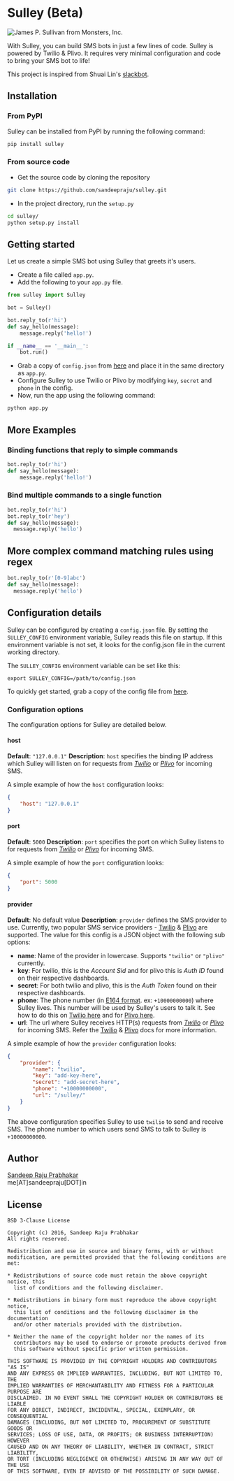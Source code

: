 Sulley (Beta)
=========================

![James P. Sullivan from Monsters, Inc.](http://i.imgur.com/KvSWLHo.png)

With Sulley, you can build SMS bots in just a few lines of code. Sulley is powered by Twilio & Plivo. It requires very minimal configuration and code to bring your SMS bot to life!

This project is inspired from Shuai Lin's [slackbot](https://github.com/lins05/slackbot).

## Installation

### From PyPI

Sulley can be installed from PyPI by running the following command:

```bash
pip install sulley
```

### From source code

* Get the source code by cloning the repository

```bash
git clone https://github.com/sandeepraju/sulley.git
```

* In the project directory, run the `setup.py`

```bash
cd sulley/
python setup.py install
```

## Getting started

Let us create a simple SMS bot using Sulley that greets it's users.

* Create a file called `app.py`.
* Add the following to your `app.py` file.

```python
from sulley import Sulley

bot = Sulley()

bot.reply_to(r'hi')
def say_hello(message):
    message.reply('hello!')

if __name__ == '__main__':
    bot.run()
```

* Grab a copy of `config.json` from [here](./config.json) and place it in the same directory as `app.py`.
* Configure Sulley to use Twilio or Plivo by modifying `key`, `secret` and `phone` in the config.
* Now, run the app using the following command:

```bash
python app.py
```

## More Examples

### Binding functions that reply to simple commands

```python
bot.reply_to(r'hi')
def say_hello(message):
    message.reply('hello!')
```

### Bind multiple commands to a single function

```python
bot.reply_to(r'hi')
bot.reply_to(r'hey')
def say_hello(message):
  message.reply('hello')
```

## More complex command matching rules using regex

```python
bot.reply_to(r'[0-9]abc')
def say_hello(message):
  message.reply('hello')
```

## Configuration details

Sulley can be configured by creating a `config.json` file. By setting the `SULLEY_CONFIG` environment variable, Sulley reads this file on startup. If this environment variable is not set, it looks for the config.json file in the current working directory.

The `SULLEY_CONFIG` environment variable can be set like this:

```
export SULLEY_CONFIG=/path/to/config.json
```

To quickly get started, grab a copy of the config file from [here](./config.json).

### Configuration options

The configuration options for Sulley are detailed below.

#### host

__Default__: `"127.0.0.1"`
__Description__: `host` specifies the binding IP address which Sulley will listen on for requests from [_Twilio_](https://www.twilio.com) or [_Plivo_](https://www.plivo.com) for incoming SMS.

A simple example of how the `host` configuration looks:

```json
{
    "host": "127.0.0.1"
}
```

#### port

__Default__: `5000`
__Description__: `port` specifies the port on which Sulley listens to for requests from [_Twilio_](https://www.twilio.com) or [_Plivo_](https://www.plivo.com) for incoming SMS.

A simple example of how the `port` configuration looks:

```json
{
    "port": 5000
}
```

#### provider

__Default__: No default value
__Description__: `provider` defines the SMS provider to use. Currently, two popular SMS service providers - [Twilio](https://www.twilio.com) & [Plivo](https://www.plivo.com) are supported. The value for this config is a JSON object with the following sub options:

* __name__: Name of the provider in lowercase. Supports `"twilio"` or `"plivo"` currently.
* __key__: For twilio, this is the _Account Sid_ and for plivo this is _Auth ID_ found on their respective dashboards.
* __secret__: For both twilio and plivo, this is the _Auth Token_ found on their respective dashboards.
* __phone__: The phone number (in [E164 format](https://en.wikipedia.org/wiki/E.164). ex: `+10000000000`) where Sulley lives. This number will be used by Sulley's users to talk it. See how to do this on [Twilio here](https://www.twilio.com/help/faq/sms/how-do-i-assign-my-twilio-number-to-my-sms-application) and for [Plivo here](https://www.plivo.com/docs/getting-started/receive-an-sms/#create-an-application).
* __url__: The url where Sulley receives HTTP(s) requests from [_Twilio_](https://www.twilio.com) or [_Plivo_](https://www.plivo.com) for incoming SMS. Refer the [Twilio](https://www.twilio.com/help/faq/sms/how-do-i-assign-my-twilio-number-to-my-sms-application) & [Plivo](https://www.plivo.com/docs/getting-started/receive-an-sms/#create-an-application) docs for more information.

A simple example of how the `provider` configuration looks:

```json
{
    "provider": {
        "name": "twilio",
        "key": "add-key-here",
        "secret": "add-secret-here",
        "phone": "+10000000000",
        "url": "/sulley/"
    }
}
```

The above configuration specifies Sulley to use `twilio` to send and receive SMS. The phone number to which users send SMS to talk to Sulley is `+10000000000`.

## Author

[Sandeep Raju Prabhakar](https://twitter.com/sandeeprajup)  
me[AT]sandeepraju[DOT]in

## License

```
BSD 3-Clause License

Copyright (c) 2016, Sandeep Raju Prabhakar
All rights reserved.

Redistribution and use in source and binary forms, with or without
modification, are permitted provided that the following conditions are met:

* Redistributions of source code must retain the above copyright notice, this
  list of conditions and the following disclaimer.

* Redistributions in binary form must reproduce the above copyright notice,
  this list of conditions and the following disclaimer in the documentation
  and/or other materials provided with the distribution.

* Neither the name of the copyright holder nor the names of its
  contributors may be used to endorse or promote products derived from
  this software without specific prior written permission.

THIS SOFTWARE IS PROVIDED BY THE COPYRIGHT HOLDERS AND CONTRIBUTORS "AS IS"
AND ANY EXPRESS OR IMPLIED WARRANTIES, INCLUDING, BUT NOT LIMITED TO, THE
IMPLIED WARRANTIES OF MERCHANTABILITY AND FITNESS FOR A PARTICULAR PURPOSE ARE
DISCLAIMED. IN NO EVENT SHALL THE COPYRIGHT HOLDER OR CONTRIBUTORS BE LIABLE
FOR ANY DIRECT, INDIRECT, INCIDENTAL, SPECIAL, EXEMPLARY, OR CONSEQUENTIAL
DAMAGES (INCLUDING, BUT NOT LIMITED TO, PROCUREMENT OF SUBSTITUTE GOODS OR
SERVICES; LOSS OF USE, DATA, OR PROFITS; OR BUSINESS INTERRUPTION) HOWEVER
CAUSED AND ON ANY THEORY OF LIABILITY, WHETHER IN CONTRACT, STRICT LIABILITY,
OR TORT (INCLUDING NEGLIGENCE OR OTHERWISE) ARISING IN ANY WAY OUT OF THE USE
OF THIS SOFTWARE, EVEN IF ADVISED OF THE POSSIBILITY OF SUCH DAMAGE.

```
